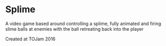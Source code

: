# Splime
A video game based around controlling a splime, fully animated and firing slime balls at enemies with the ball 
retreating back into the player

Created at TOJam 2016
